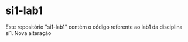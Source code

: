 ﻿si1-lab1
========
Este repositório "si1-lab1" contém o código referente ao lab1 da disciplina si1. Nova alteração
